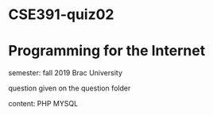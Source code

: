 # CSE391-quiz02
# Programming for the Internet

semester: fall 2019
Brac University

question given on the question folder

content: PHP MYSQL
